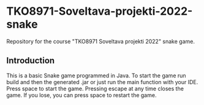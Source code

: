 # TKO8971-Soveltava-projekti-2022-snake
Repository for the course "TKO8971 Soveltava projekti 2022" snake game.

## Introduction
This is a basic Snake game programmed in Java. To start the game run build and then the generated .jar or just run the main function with your IDE.
Press space to start the game. Pressing escape at any time closes the game. If you lose, you can
press space to restart the game.
